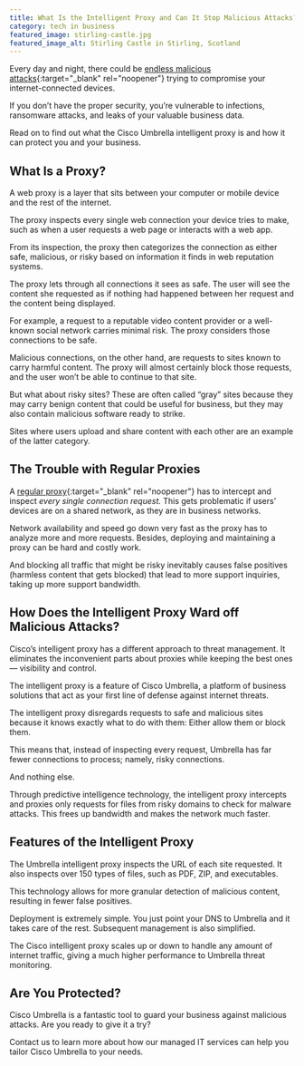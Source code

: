 ```yaml
---
title: What Is the Intelligent Proxy and Can It Stop Malicious Attacks?
category: tech in business
featured_image: stirling-castle.jpg
featured_image_alt: Stirling Castle in Stirling, Scotland
---
```


Every day and night, there could be [endless malicious attacks](https://www.nsi1.com/blog/mitigating-the-second-biggest-threat-web){:target="_blank" rel="noopener"} trying to compromise your internet-connected devices.

If you don’t have the proper security, you’re vulnerable to infections, ransomware attacks, and leaks of your valuable business data.

Read on to find out what the Cisco Umbrella intelligent proxy is and how it can protect you and your business.

## What Is a Proxy?

A web proxy is a layer that sits between your computer or mobile device and the rest of the internet.

The proxy inspects every single web connection your device tries to make, such as when a user requests a web page or interacts with a web app.

From its inspection, the proxy then categorizes the connection as either safe, malicious, or risky based on information it finds in web reputation systems.

The proxy lets through all connections it sees as safe. The user will see the content she requested as if nothing had happened between her request and the content being displayed.

For example, a request to a reputable video content provider or a well-known social network carries minimal risk. The proxy considers those connections to be safe.

Malicious connections, on the other hand, are requests to sites known to carry harmful content. The proxy will almost certainly block those requests, and the user won’t be able to continue to that site.

But what about risky sites? These are often called “gray” sites because they may carry benign content that could be useful for business, but they may also contain malicious software ready to strike.

Sites where users upload and share content with each other are an example of the latter category.

## The Trouble with Regular Proxies

A [regular proxy](https://www.varonis.com/blog/what-is-a-proxy-server/#:~:text=A%20proxy%20server%20acts%20as%20a%20gateway%20between%20you%20and%20the%20internet.&text=Proxy%20servers%20act%20as%20a,out%20in%20the%20wild%20internet.){:target="_blank" rel="noopener"} has to intercept and inspect _every single connection request._ This gets problematic if users’ devices are on a shared network, as they are in business networks.

Network availability and speed go down very fast as the proxy has to analyze more and more requests. Besides, deploying and maintaining a proxy can be hard and costly work.

And blocking all traffic that might be risky inevitably causes false positives (harmless content that gets blocked) that lead to more support inquiries, taking up more support bandwidth.

## How Does the Intelligent Proxy Ward off Malicious Attacks?

Cisco’s intelligent proxy has a different approach to threat management. It eliminates the inconvenient parts about proxies while keeping the best ones — visibility and control.

The intelligent proxy is a feature of Cisco Umbrella, a platform of business solutions that act as your first line of defense against internet threats.

The intelligent proxy disregards requests to safe and malicious sites because it knows exactly what to do with them: Either allow them or block them.

This means that, instead of inspecting every request, Umbrella has far fewer connections to process; namely, risky connections.

And nothing else.

Through predictive intelligence technology, the intelligent proxy intercepts and proxies only requests for files from risky domains to check for malware attacks. This frees up bandwidth and makes the network much faster.

## Features of the Intelligent Proxy

The Umbrella intelligent proxy inspects the URL of each site requested. It also inspects over 150 types of files, such as PDF, ZIP, and executables.

This technology allows for more granular detection of malicious content, resulting in fewer false positives.

Deployment is extremely simple. You just point your DNS to Umbrella and it takes care of the rest. Subsequent management is also simplified.

The Cisco intelligent proxy scales up or down to handle any amount of internet traffic, giving a much higher performance to Umbrella threat monitoring.

## Are You Protected?

Cisco Umbrella is a fantastic tool to guard your business against malicious attacks. Are you ready to give it a try?

Contact us to learn more about how our managed IT services can help you tailor Cisco Umbrella to your needs.
